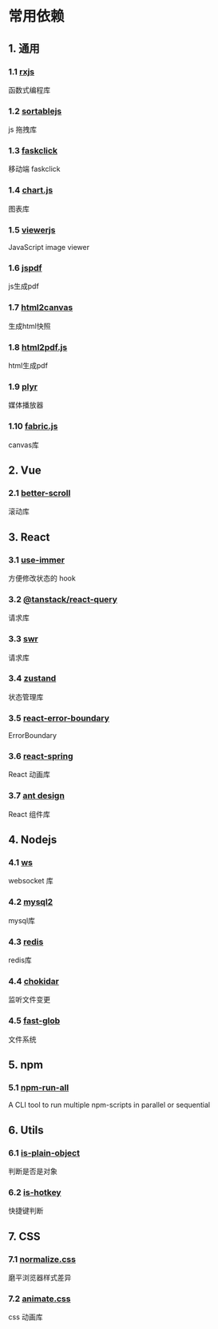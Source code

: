 # 常用依赖

## 1. 通用

### 1.1 [rxjs](https://rxjs.dev/)

函数式编程库

### 1.2 [sortablejs](https://www.npmjs.com/package/sortablejs)

js 拖拽库

### 1.3 [faskclick](https://www.npmjs.com/package/fastclick)

移动端 faskclick

### 1.4 [chart.js](https://www.chartjs.org/docs/latest/)

图表库

### 1.5 [viewerjs](https://fengyuanchen.github.io/viewerjs/)

JavaScript image viewer

### 1.6 [jspdf](https://parall.ax/products/jspdf)

js生成pdf

### 1.7 [html2canvas](https://html2canvas.hertzen.com/)

生成html快照

### 1.8 [html2pdf.js](https://www.npmjs.com/package/html2pdf.js)

html生成pdf

### 1.9 [plyr](https://plyr.io/)

媒体播放器

### 1.10 [fabric.js](https://github.com/fabricjs/fabric.js)

canvas库

## 2. Vue

### 2.1 [better-scroll](https://www.npmjs.com/package/better-scroll)

滚动库

## 3. React

### 3.1 [use-immer](https://www.npmjs.com/package/use-immer)

方便修改状态的 hook

### 3.2 [@tanstack/react-query](https://www.npmjs.com/package/@tanstack/react-query)

请求库

### 3.3 [swr](https://www.npmjs.com/package/swr)

请求库

### 3.4 [zustand](https://zustand.docs.pmnd.rs/getting-started/introduction)

状态管理库

### 3.5 [react-error-boundary](https://www.npmjs.com/package/react-error-boundary)

ErrorBoundary

### 3.6 [react-spring](https://www.npmjs.com/package/react-spring)

React 动画库

### 3.7 [ant design](https://ant-design.antgroup.com/index-cn)

React 组件库

## 4. Nodejs

### 4.1 [ws](https://www.npmjs.com/package/ws)

websocket 库

### 4.2 [mysql2](https://www.npmjs.com/package/mysql2)

mysql库

### 4.3 [redis](https://www.npmjs.com/package/redis)

redis库

### 4.4 [chokidar](https://www.npmjs.com/package/chokidar)

监听文件变更

### 4.5 [fast-glob](https://www.npmjs.com/package/fast-glob)

文件系统

## 5. npm

### 5.1 [npm-run-all](https://www.npmjs.com/package/npm-run-all)

A CLI tool to run multiple npm-scripts in parallel or sequential

## 6. Utils

### 6.1 [is-plain-object](https://www.npmjs.com/package/is-plain-object)

判断是否是对象

### 6.2 [is-hotkey](https://www.npmjs.com/package/is-hotkey)

快捷键判断

## 7. CSS

### 7.1 [normalize.css](https://www.npmjs.com/package/normalize.css)

磨平浏览器样式差异

### 7.2 [animate.css](https://www.npmjs.com/package/animate.css)

css 动画库
